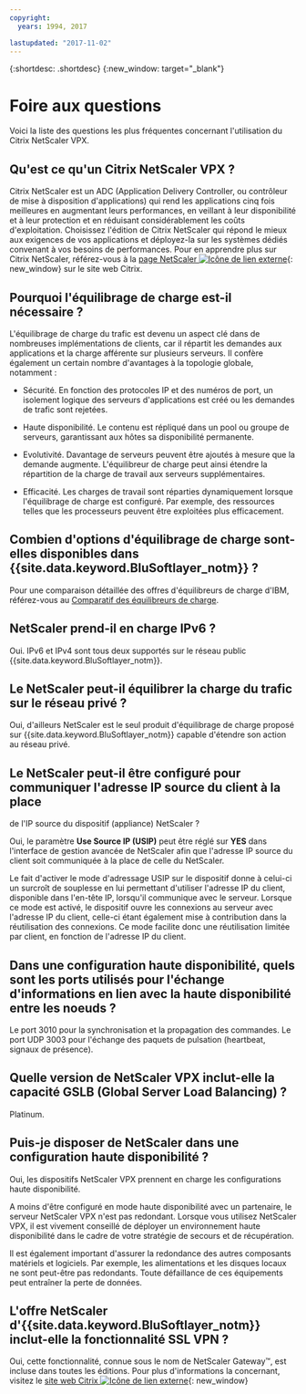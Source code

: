 ```yaml
---
copyright:
  years: 1994, 2017

lastupdated: "2017-11-02"
---
```


{:shortdesc: .shortdesc}
{:new_window: target="_blank"}

<a name="top"></a>
# Foire aux questions

Voici la liste des questions les plus fréquentes concernant l'utilisation du Citrix NetScaler VPX.

## Qu'est ce qu'un Citrix NetScaler VPX ?

Citrix NetScaler est un ADC (Application Delivery Controller, ou contrôleur de mise à disposition d'applications)
qui rend les applications cinq fois meilleures en augmentant leurs performances, en veillant à leur disponibilité et à leur
protection et en réduisant considérablement les coûts d'exploitation.
Choisissez l'édition de Citrix NetScaler qui répond le mieux aux exigences de vos applications et déployez-la sur les systèmes dédiés convenant
à vos besoins de performances.
Pour en apprendre plus sur
Citrix NetScaler, référez-vous à la [page NetScaler ![Icône de lien externe](../../icons/launch-glyph.svg "Icône de lien externe")](http://www.citrix.com/products/netscaler-application-delivery-controller/overview.html){: new_window}
sur le site web Citrix.


## Pourquoi l'équilibrage de charge est-il nécessaire ?

L'équilibrage de charge du trafic est devenu un aspect clé dans de nombreuses implémentations de clients, car il
répartit les demandes aux applications et la charge afférente sur plusieurs serveurs.
Il confère également un certain nombre d'avantages à la topologie globale, notamment :


* Sécurité. En fonction des protocoles IP et des numéros de port, un isolement
logique des serveurs d'applications est créé ou les demandes de trafic sont rejetées.

* Haute disponibilité. Le contenu est répliqué dans un pool ou groupe de serveurs, garantissant aux hôtes sa disponibilité permanente.

* Evolutivité. Davantage de serveurs peuvent être ajoutés à mesure que la demande augmente.
L'équilibreur de charge peut ainsi étendre la répartition de la charge de travail aux serveurs supplémentaires.

* Efficacité. Les charges de travail sont réparties dynamiquement lorsque l'équilibrage de charge est
configuré.
Par exemple, des ressources telles que les processeurs peuvent être exploitées plus efficacement.


## Combien d'options d'équilibrage de charge sont-elles disponibles dans {{site.data.keyword.BluSoftlayer_notm}} ?

Pour une comparaison détaillée des offres d'équilibreurs de charge
d'IBM, référez-vous au [Comparatif des équilibreurs de charge](https://dev-console.bluemix.net/docs/infrastructure/loadbalancer-service/explore-load-balancers.html#explore-load-balancers).

## NetScaler prend-il en charge IPv6 ?

Oui. IPv6 et IPv4 sont tous deux supportés sur le réseau public {{site.data.keyword.BluSoftlayer_notm}}.


## Le NetScaler peut-il équilibrer la charge du trafic sur le réseau privé ?

Oui, d'ailleurs NetScaler est le seul produit d'équilibrage de charge proposé sur {{site.data.keyword.BluSoftlayer_notm}} capable d'étendre son
action au réseau privé.


## Le NetScaler peut-il être configuré pour communiquer l'adresse IP source du client à la place
de l'IP source du dispositif (appliance) NetScaler ?


Oui, le paramètre **Use Source IP (USIP)** peut être réglé sur **YES** dans
l'interface de gestion avancée de NetScaler afin que l'adresse IP source du client soit communiquée à la place de celle du NetScaler.


Le fait d'activer le mode d'adressage USIP sur le dispositif donne à celui-ci un surcroît de souplesse en lui
permettant d'utiliser l'adresse IP du client, disponible dans l'en-tête IP, lorsqu'il communique avec le
serveur.
Lorsque ce mode est activé, le dispositif ouvre les connexions au serveur avec l'adresse IP du client, celle-ci étant également mise à contribution
dans la réutilisation des connexions.
Ce mode facilite donc une réutilisation limitée par client, en fonction de l'adresse IP du client.


## Dans une configuration haute disponibilité, quels sont les ports utilisés pour l'échange d'informations en lien avec la haute disponibilité entre les noeuds ? 

Le port 3010 pour la synchronisation et la propagation des commandes.
Le port UDP 3003 pour l'échange des paquets de pulsation (heartbeat, signaux de présence).


## Quelle version de NetScaler VPX inclut-elle la capacité GSLB (Global Server Load Balancing) ?


Platinum.

## Puis-je disposer de NetScaler dans une configuration haute disponibilité ?


Oui, les dispositifs NetScaler VPX prennent en charge les configurations haute disponibilité.


A moins d'être configuré en mode haute disponibilité avec un partenaire, le serveur
NetScaler VPX n'est pas redondant.
Lorsque vous utilisez NetScaler VPX, il est vivement conseillé de déployer un environnement haute disponibilité dans le cadre
de votre stratégie de secours et de récupération.


Il est également important d'assurer la redondance des autres composants matériels et
logiciels.
Par exemple, les alimentations et les disques locaux ne sont peut-être pas redondants.
Toute défaillance de ces équipements peut entraîner la perte de données.


## L'offre NetScaler d'{{site.data.keyword.BluSoftlayer_notm}} inclut-elle la fonctionnalité SSL VPN ?


Oui, cette fonctionnalité, connue sous le nom de NetScaler Gateway™, est incluse dans toutes les
éditions.
Pour plus d'informations la concernant, visitez le
[site web Citrix ![Icône de lien externe](../../icons/launch-glyph.svg "Icône de lien externe")](https://www.citrix.com/products/netscaler-adc/){: new_window}
